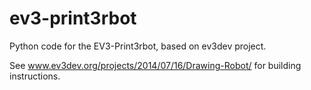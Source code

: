 # ev3-print3rbot
Python code for the EV3-Print3rbot, based on ev3dev project.

See www.ev3dev.org/projects/2014/07/16/Drawing-Robot/ for building instructions.

